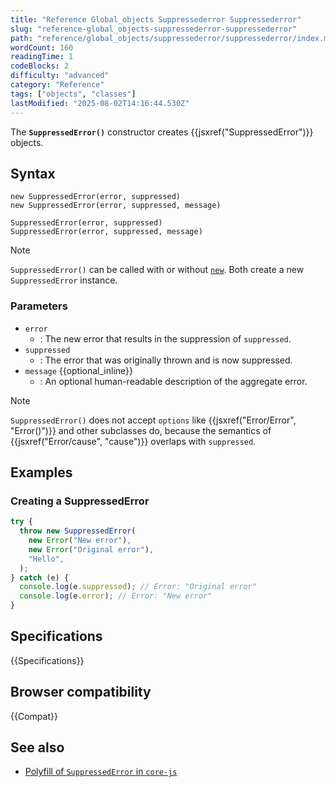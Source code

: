 ```yaml
---
title: "Reference Global_objects Suppressederror Suppressederror"
slug: "reference-global_objects-suppressederror-suppressederror"
path: "reference/global_objects/suppressederror/suppressederror/index.md"
wordCount: 160
readingTime: 1
codeBlocks: 2
difficulty: "advanced"
category: "Reference"
tags: ["objects", "classes"]
lastModified: "2025-08-02T14:16:44.530Z"
---
```



The **`SuppressedError()`** constructor creates {{jsxref("SuppressedError")}} objects.

## Syntax

```js-nolint
new SuppressedError(error, suppressed)
new SuppressedError(error, suppressed, message)

SuppressedError(error, suppressed)
SuppressedError(error, suppressed, message)
```

> [!NOTE]
> `SuppressedError()` can be called with or without [`new`](/en-US/docs/Web/JavaScript/Reference/Operators/new). Both create a new `SuppressedError` instance.

### Parameters

- `error`
  - : The new error that results in the suppression of `suppressed`.
- `suppressed`
  - : The error that was originally thrown and is now suppressed.
- `message` {{optional_inline}}
  - : An optional human-readable description of the aggregate error.

> [!NOTE]
> `SuppressedError()` does not accept `options` like {{jsxref("Error/Error", "Error()")}} and other subclasses do, because the semantics of {{jsxref("Error/cause", "cause")}} overlaps with `suppressed`.

## Examples

### Creating a SuppressedError

```js
try {
  throw new SuppressedError(
    new Error("New error"),
    new Error("Original error"),
    "Hello",
  );
} catch (e) {
  console.log(e.suppressed); // Error: "Original error"
  console.log(e.error); // Error: "New error"
}
```

## Specifications

{{Specifications}}

## Browser compatibility

{{Compat}}

## See also

- [Polyfill of `SuppressedError` in `core-js`](https://github.com/zloirock/core-js#explicit-resource-management)
